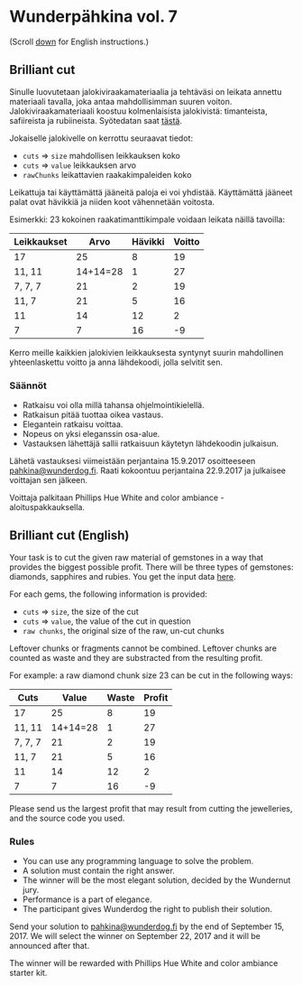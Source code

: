 # Wunderpähkina vol. 7

(Scroll [down](#brilliant-cut-english) for English instructions.)

## Brilliant cut

Sinulle luovutetaan jalokiviraakamateriaalia ja tehtäväsi on leikata annettu materiaali tavalla, joka antaa mahdollisimman suuren voiton. Jalokiviraakamateriaali koostuu kolmenlaisista jalokivistä: timanteista, safiireista ja rubiineista. Syötedatan saat [tästä](input.json).

Jokaiselle jalokivelle on kerrottu seuraavat tiedot:

- `cuts`  => `size` mahdollisen leikkauksen koko
- `cuts` => `value` leikkauksen arvo
- `rawChunks` leikattavien raakakimpaleiden koko

Leikattuja tai käyttämättä jääneitä paloja ei voi yhdistää. Käyttämättä jääneet palat ovat hävikkiä ja niiden koot vähennetään voitosta. 

Esimerkki: 23 kokoinen raakatimanttikimpale voidaan leikata näillä tavoilla:

| Leikkaukset | Arvo | Hävikki | Voitto |
|-------------|------|---------|--------|
|17|25|8|19|
|11, 11|14+14=28|1|27|
|7, 7, 7|21|2|19|
|11, 7|21|5|16|
|11|14|12|2|
|7|7|16|-9|

Kerro meille kaikkien jalokivien leikkauksesta syntynyt suurin mahdollinen yhteenlaskettu voitto ja anna lähdekoodi, jolla selvitit sen.

### Säännöt

- Ratkaisu voi olla millä tahansa ohjelmointikielellä.
- Ratkaisun pitää tuottaa oikea vastaus.
- Elegantein ratkaisu voittaa.
- Nopeus on yksi eleganssin osa-alue.
- Vastauksen lähettäjä sallii ratkaisuun käytetyn lähdekoodin julkaisun.

Lähetä vastauksesi viimeistään perjantaina 15.9.2017 osoitteeseen [pahkina@wunderdog.fi](mailto:pahkina@wunderdog.fi). Raati kokoontuu perjantaina 22.9.2017 ja julkaisee voittajan sen jälkeen. 

Voittaja palkitaan Phillips Hue White and color ambiance -aloituspakkauksella.

## Brilliant cut (English)

Your task is to cut the given raw material of gemstones in a way that provides the biggest possible profit. There will be three types of gemstones: diamonds, sapphires and rubies.  You get the input data [here](input.json). 

For each gems, the following information is provided:

- `cuts` => `size`, the size of the cut
- `cuts` => `value`, the value of the cut in question
- `raw chunks`, the original size of the raw, un-cut chunks

Leftover chunks or fragments cannot be combined. Leftover chunks are counted as waste and they are substracted from the resulting profit.

For example: a raw diamond chunk size 23 can be cut in the following ways:

| Cuts | Value | Waste | Profit |
|-------------|------|---------|--------|
|17|25|8|19|
|11, 11|14+14=28|1|27|
|7, 7, 7|21|2|19|
|11, 7|21|5|16|
|11|14|12|2|
|7|7|16|-9|

Please send us the largest profit that may result from cutting the jewelleries, and the source code you used. 

### Rules

- You can use any programming language to solve the problem.
- A solution must  contain the right answer. 
- The winner will be the most elegant solution, decided by the Wundernut jury.
- Performance is a part of elegance.
- The participant gives Wunderdog the right to publish their solution.

Send your solution to [pahkina@wunderdog.fi](mailto:pahkina@wunderdog.fi) by the end of September 15, 2017. We will select the winner on September 22, 2017 and it will be announced after that.

The winner will be rewarded with Phillips Hue White and color ambiance starter kit.
